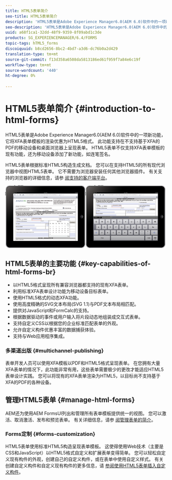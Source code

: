 ```yaml
---
title: HTML5表单简介
seo-title: HTML5表单简介
description: 'HTML5表单是Adobe Experience Manager6.0(AEM 6.0)软件中的一项新功能，它将XFA表单模板的渲染优惠为HTML5格式。 '
seo-description: 'HTML5表单是Adobe Experience Manager6.0(AEM 6.0)软件中的一项新功能，它将XFA表单模板的渲染优惠为HTML5格式。 '
uuid: a68f1ca1-32dd-48f9-9359-8f09abd1c3de
products: SG_EXPERIENCEMANAGER/6.4/FORMS
topic-tags: hTML5_forms
discoiquuid: b8cd2656-8bc2-4bd7-a3d6-dc76b0a2d429
translation-type: tm+mt
source-git-commit: f13d358a6508da5813186ed61f959f7a84e6c19f
workflow-type: tm+mt
source-wordcount: '440'
ht-degree: 0%

---
```



# HTML5表单简介 {#introduction-to-html-forms}

HTML5表单是Adobe Experience Manager6.0(AEM 6.0)软件中的一项新功能，它将XFA表单模板的渲染优惠为HTML5格式。 此功能支持在不支持基于XFA的PDF的移动设备和桌面浏览器上呈现表单。 HTML5表单不仅支持XFA表单模板的现有功能，还为移动设备添加了新功能，如连笔签名。

HTML5表单根据标准HTML5构造生成文档。 您可以在支持HTML5的所有现代浏览器中视图HTML5表单。 它不需要为浏览器安装任何其他浏览器插件。 有关支持的浏览器的详细信息，请参 [阅支持的客户端平台](https://adobe.com/go/learn_aemforms_supportedplatforms_63)。

![](do-not-localize/mobile_form_on_an_ipad_date_14.png)

## HTML5表单的主要功能 {#key-capabilities-of-html-forms-br}

* 以HTML5格式呈现所有兼容浏览器都支持的现有XFA表单。
* 利用标准XFA表单设计功能为移动设备目标表单。
* 使用HTML5格式的动态XFA功能。
* 使用高度精确的SVG文本布局(SVG 1.1)与PDF文本布局相匹配。
* 提供对JavaScript和FormCalc的支持。
* 根据数据驱动的事件或用户输入将片段动态地组装成交互式表单。
* 支持自定义CSS以根据您的企业标准匹配表单的外观。
* 允许自定义构件优惠丰富的数据捕获体验。
* 支持与Web应用程序集成。

### 多渠道出版 {#multichannel-publishing}

表单开发人员可以使用XFA模板以PDF和HTML5格式呈现表单。 在您拥有大量XFA表单的情况下，此功能非常有用，这些表单需要极少的更改才能适应HTML5表单设计实践。 您可以将现有的XFA表单渲染为HTML5，以目标尚不支持基于XFA的PDF的各种设备。

## 管理HTML5表单 {#manage-html-forms}

AEM还为使用AEM FormsUI列出和管理所有表单模板提供统一的视图。 您可以激活、取消激活、发布和预览表单。 有关详细信息，请参 [阅管理表单的简介](/help/forms/using/introduction-managing-forms.md)。

### Forms定制 {#forms-customization}

HTML5表单使用标准HTML5构造呈现表单模板。 这使得使用Web技术（主要是CSS和JavaScript）以HTML5格式自定义和扩展表单变得简单。 您可以轻松自定义现有构件的外观，创建自己的自定义构件，或在表单中使用自定义样式。 有关创建自定义构件和自定义现有构件的更多信息，请 [参阅使用HTML5表单插入自定义构件](/help/forms/using/custom-widgets.md)。
